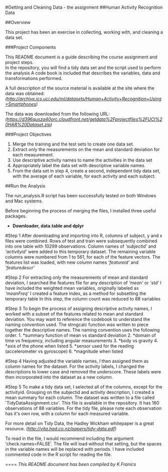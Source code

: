 #Getting and Cleaning Data - the assignment
##Human Activity Recognition Data

##Overview

This project has been an exercise in collecting, working with, and cleaning a data set.

###Project Components

This README document is a guide describing the course assignment and project steps.  
In the repository, you will find a tidy data set and the script used to perform the analysis
A code book is included that describes the variables, data and transformations performed.


A full description of the source material is available at the site where the data was obtained: 
*(http://archive.ics.uci.edu/ml/datasets/Human+Activity+Recognition+Using+Smartphones)*

The data was downloaded from the following URL:
*(https://d396qusza40orc.cloudfront.net/getdata%2Fprojectfiles%2FUCI%20HAR%20Dataset.zip)*

###Project Objectives

   1. Merge the training and the test sets to create one data set.     
   2. Extract only the measurements on the mean and standard deviation for each measurement. 
   3. Use descriptive activity names to name the activities in the data set
   4. Appropriately label the data set with descriptive variable names.    
   5. From the data set in step 4, create a second, independent tidy data set, 
       with the average of each variable, for each activity and each subject.

##Run the Analysis

The run_analysis.R script has been successfully tested on both Windows and Mac systems.   

Before beginning the process of merging the files, I installed three useful packages.
* **Downloader, data.table and dplyr**

#Step 1
After downloading and importing into R, columns of subject, y and x files were combined.
Rows of test and train were subsequently combined into one table with 10299 observations.
Column names of *'subjectid'* and *'activityid'* were added to this temporary dataset.
The remaining variable columns were numbered from 1 to 561, for each of the feature vectors.
The features list was loaded, with new column names *'featureid'* and *'featuredescr'*

#Step 2
For extracting only the measurements of mean and standard deviation,
I searched the features file for any description of *'mean'* or *'std'*
I have included the weighted mean variables, originally labeled as *'meanFreq'* 
I created a feature index, as a method for subsetting the temporary table
In this step, the column count was reduced to 88 variables

#Step 3
To begin the process of assigning descriptive activity names,
I worked with a subset of the features related to mean and standard deviation.
You may want to reference the codebook to understand the naming convention used.
The strngcalc function was written to piece together the descriptive names.
The naming convention uses the following order.
     1. *summary function of mean vs standard deviation
     2. *domain of time vs frequency, including angular measurements
     3. *body vs gravity 
     4. *axis of the phone when listed
     5. *sensor used for the reading (accelerometer vs gyroscope)
     6. *magnitude when listed 

#Step 4
Having adjusted the variable names, I then assigned them as column names for the dataset.
For the activity labels, I changed the descriptions to lower case and removed the underscore.
These labels were then incorporated into the dataset as a new column.

#Step 5
To make a tidy data set, I selected all of the columns, except for the activityid.
Grouping on the subjectid and activity description, I created a mean summary for each column. 
The dataset was written to a file called 'TidyDataAssignment.csv'. 
This file is available in the repository. It has 180 observations of 88 variables.
For the tidy file, please note each observation has it's own row, with a column for each measured variable.

For more detail on Tidy Data, the Hadley Wickham whitepaper is a great resource.
*(http://vita.had.co.nz/papers/tidy-data.pdf)*



To read in the file, I would recommend including the argument 'check.names=FALSE'.
The file will load without that setting, but the spaces in the variable names will
be replaced with periods.  I have included commented code in the R script for reading the file.
      


====
*This README document has been compiled by K.Franics*